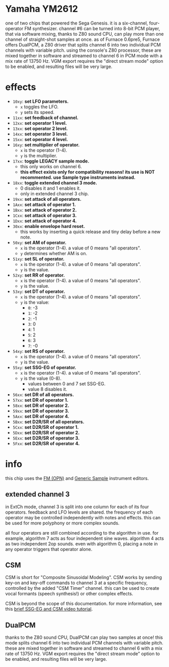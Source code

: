 # Yamaha YM2612

one of two chips that powered the Sega Genesis. it is a six-channel, four-operator FM synthesizer. channel #6 can be turned into 8-bit PCM player, that via software mixing, thanks to Z80 sound CPU, can play more than one channel of straight-shot samples at once. 
as of Furnace 0.6pre5, Furnace offers DualPCM, a Z80 driver that splits channel 6 into two individual PCM channels with variable pitch. using the console's Z80 processor, these are mixed together in software and streamed to channel 6 in PCM mode with a mix rate of 13750 Hz. VGM export requires the "direct stream mode" option to be enabled, and resulting files will be very large.

# effects

- `10xy`: **set LFO parameters.**
  - `x` toggles the LFO.
  - `y` sets its speed.
- `11xx`: **set feedback of channel.**
- `12xx`: **set operator 1 level.**
- `13xx`: **set operator 2 level.**
- `14xx`: **set operator 3 level.**
- `15xx`: **set operator 4 level.**
- `16xy`: **set multiplier of operator.**
  - `x` is the operator (1-4).
  - `y` is the multiplier.
- `17xx`: **toggle LEGACY sample mode.**
  - this only works on channel 6.
  - **this effect exists only for compatibility reasons! its use is NOT recommented. use Sample type instruments instead.**
- `18xx`: **toggle extended channel 3 mode.**
  - 0 disables it and 1 enables it.
  - only in extended channel 3 chip.
- `19xx`: **set attack of all operators.**
- `1Axx`: **set attack of operator 1.**
- `1Bxx`: **set attack of operator 2.**
- `1Cxx`: **set attack of operator 3.**
- `1Dxx`: **set attack of operator 4.**
- `30xx`: **enable envelope hard reset.**
  - this works by inserting a quick release and tiny delay before a new note.
- `50xy`: **set AM of operator.**
  - `x` is the operator (1-4). a value of 0 means "all operators".
  - `y` determines whether AM is on.
- `51xy`: **set SL of operator.**
  - `x` is the operator (1-4). a value of 0 means "all operators".
  - `y` is the value.
- `52xy`: **set RR of operator.**
  - `x` is the operator (1-4). a value of 0 means "all operators".
  - `y` is the value.
- `53xy`: **set DT of operator.**
  - `x` is the operator (1-4). a value of 0 means "all operators".
  - `y` is the value:
    - `0`: -3
    - `1`: -2
    - `2`: -1
    - `3`: 0
    - `4`: 1
    - `5`: 2
    - `6`: 3
    - `7`: -0
- `54xy`: **set RS of operator.**
  - `x` is the operator (1-4). a value of 0 means "all operators".
  - `y` is the value.
- `55xy`: **set SSG-EG of operator.**
  - `x` is the operator (1-4). a value of 0 means "all operators".
  - `y` is the value (0-8).
    - values between 0 and 7 set SSG-EG.
    - value 8 disables it.
- `56xx`: **set DR of all operators.**
- `57xx`: **set DR of operator 1.**
- `58xx`: **set DR of operator 2.**
- `59xx`: **set DR of operator 3.**
- `5Axx`: **set DR of operator 4.**
- `5Bxx`: **set D2R/SR of all operators.**
- `5Cxx`: **set D2R/SR of operator 1.**
- `5Dxx`: **set D2R/SR of operator 2.**
- `5Exx`: **set D2R/SR of operator 3.**
- `5Fxx`: **set D2R/SR of operator 4.**

# info

this chip uses the [FM (OPN)](../4-instrument/fm-opn.md) and [Generic Sample](../4-instrument/amiga.md) instrument editors.


## extended channel 3

in ExtCh mode, channel 3 is split into one column for each of its four operators. feedback and LFO levels are shared. the frequency of each operator may be controlled independently with notes and effects. this can be used for more polyphony or more complex sounds.

all four operators are still combined according to the algorithm in use. for example, algorithm 7 acts as four independent sine waves. algorithm 4 acts as two independent 2op sounds. even with algorithm 0, placing a note in any operator triggers that operator alone.

## CSM

CSM is short for "Composite Sinusoidal Modeling". CSM works by sending key-on and key-off commands to channel 3 at a specific frequency, controlled by the added "CSM Timer" channel. this can be used to create vocal formants (speech synthesis!) or other complex effects.

CSM is beyond the scope of this documentation. for more information, see this [brief SSG-EG and CSM video tutorial](https://www.youtube.com/watch?v=IKOR0TUlnWU).

## DualPCM

thanks to the Z80 sound CPU, DualPCM can play two samples at once! this mode splits channel 6 into two individual PCM channels with variable pitch. these are mixed together in software and streamed to channel 6 with a mix rate of 13750 Hz. VGM export requires the "direct stream mode" option to be enabled, and resulting files will be very large.
